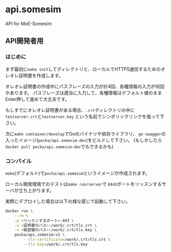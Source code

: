 # api.somesim
API for MoE-Somesim

## API開発者用

### はじめに
まず最初に`make init`してディレクトリと、ローカルでHTTPS通信するためのオレオレ証明書を作成します。

オレオレ証明書の作成中にパスフレーズの入力が計4回、各種情報の入力が何回かあります。
パスフレーズは適当に入力して、各種情報はデフォルト値のままEnter押して進めて大丈夫です。

もしすでにオレオレ証明書がある場合、`.crt`ディレクトリの中に
`testserver.crt`と`testserver.key`
という名前でシンボリックリンクを張って下さい。

次に`make container/develop`でGoのバイナリや依存ライブラリ、
`go-swagger`の入ったイメージ(`pocka/api.somesim-dev`)をビルドして下さい。
(もしかしたら`docker pull pocka/api.somesim-dev`でもできるかも)

### コンパイル
`make`(デフォルト)で`pocka/api.somesim`というイメージが作成されます。

ローカル開発環境でのテストは`make run/server`で
`8443`ポートをリッスンするサーバが立ち上がります。


実際にデプロイした場合は以下の様な感じで起動して下さい。

```sh
docker run \
	--rm \
	-p <リッスンするポート>:443 \
	-v <証明書のパス>:/work/.crt/tls.crt \
	-v <秘密鍵のパス>:/work/.crt/tls.key \
	pocka/api.somesim:v1 \
		--tls-certificate=/work/.crt/tls.crt \
		--tls-key=/work/.crt/tls.key
```
